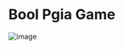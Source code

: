 # Bool Pgia Game

![image](https://user-images.githubusercontent.com/76681385/161393272-6c46a028-79aa-43c0-99a7-8ccf27b93578.png)
